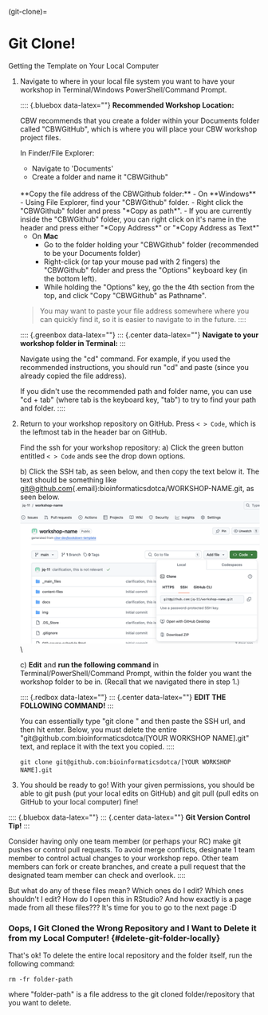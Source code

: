 (git-clone)=
# Git Clone!

<!-- explain -->
Getting the Template on Your Local Computer

1.  Navigate to where in your local file system you want to have your workshop in Terminal/Windows PowerShell/Command Prompt.

    :::: {.bluebox data-latex=""}
    **Recommended Workshop Location:**
    
    CBW recommends that you create a folder within your Documents folder called "CBWGitHub", which is where you will place your CBW workshop project files.
    
    In Finder/File Explorer:
    - Navigate to 'Documents'
    - Create a folder and name it "CBWGithub" 
    
    <br>
    **Copy the file address of the CBWGithub folder:**
    - On **Windows**
      - Using File Explorer, find your "CBWGithub" folder.
      - Right click the "CBWGithub" folder and press "*Copy as path*".
        - If you are currently inside the "CBWGithub" folder, you can right click on it's name in the header and press either "*Copy Address*" or "*Copy Address as Text*"
    
    - On **Mac**
      - Go to the folder holding your "CBWGithub" folder (recommended to be your Documents folder)
      - Right-click (or tap your mouse pad with 2 fingers) the "CBWGithub" folder and press the "Options" keyboard key (in the bottom left).
      - While holding the "Options" key, go the the 4th section from the top, and click "Copy \"CBWGithub\" as Pathname".
    
    > You may want to paste your file address somewhere where you can quickly find it, so it is easier to navigate to in the future.
    ::::
    
      <p style="font-size: 8px;"></p>
    
    :::: {.greenbox data-latex=""}
    ::: {.center data-latex=""}
    **Navigate to your workshop folder in Terminal:**
    :::
    
    Navigate using the "cd" command. For example, if you used the recommended instructions, you should run "cd" and paste (since you already copied the file address).
    
    If you didn't use the recommended path and folder name, you can use "cd + tab" (where tab is the keyboard key, "tab") to try to find your path and folder.
    ::::
    <br>

2.  Return to your workshop repository on GitHub. Press `< > Code`, which is the leftmost tab in the header bar on GitHub.

    Find the ssh for your workshop repository:
      a) Click the green button entitled `< > Code` ands see the drop down options.
      
      b) Click the SSH tab, as seen below, and then copy the text below it. The text should be something like [git\@github.com](mailto:git@github.com){.email}:bioinformaticsdotca/WORKSHOP-NAME.git, as seen below.
          ![how to find the ssh for your repo](img/git-instruct/copy-ssh.png)\
      
      c) **Edit** and **run the following command** in Terminal/PowerShell/Command Prompt, within the folder you want the workshop folder to be in. (Recall that we navigated there in step 1.)
          
    :::: {.redbox data-latex=""}
    ::: {.center data-latex=""}
    **EDIT THE FOLLOWING COMMAND!**
    :::
    
    You can essentially type "git clone " and then paste the SSH url, and then hit enter. Below, you must delete the entire "<span>git@</span>github.com:bioinformaticsdotca/[YOUR WORKSHOP NAME].git" text, and replace it with the text you copied.
    ::::
    
    <!-- The <span></span> html code is to stop git@github.com from turning into a link -->
    
    <p style="font-size: 8px;"></p>
    
    ```
    git clone git@github.com:bioinformaticsdotca/[YOUR WORKSHOP NAME].git
    ```

3.  You should be ready to go! With your given permissions, you should be able to git push (put your local edits on GitHub) and git pull (pull edits on GitHub to your local computer) fine!
    
:::: {.bluebox data-latex=""}
::: {.center data-latex=""}
**Git Version Control Tip!**
:::
    
Consider having only one team member (or perhaps your RC) make git pushes or control pull requests. To avoid merge conflicts, designate 1 team member to control actual changes to your workshop repo. Other team members can fork or create branches, and create a pull request that the designated team member can check and overlook.
::::
<br>

But what do any of these files mean? Which ones do I edit? Which ones shouldn't I edit? How do I open this in RStudio? And how exactly is a page made from all these files??? It's time for you to go to the next page :D

### Oops, I Git Cloned the Wrong Repository and I Want to Delete it from my Local Computer! {#delete-git-folder-locally}

That's ok! To delete the entire local repository and the folder itself, run the following command:

```
rm -fr folder-path
```

where "folder-path" is a file address to the git cloned folder/repository that you want to delete.
